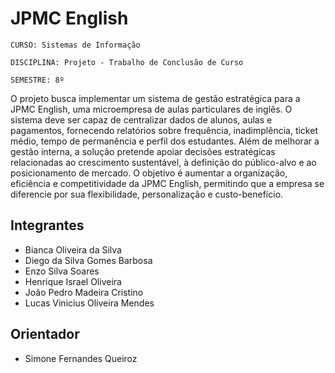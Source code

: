 # JPMC English

`CURSO: Sistemas de Informação`

`DISCIPLINA: Projeto - Trabalho de Conclusão de Curso`

`SEMESTRE: 8º`

O projeto busca implementar um sistema de gestão estratégica para a JPMC English, uma microempresa de aulas particulares de inglês. O sistema deve ser capaz de centralizar dados de alunos, aulas e pagamentos, fornecendo relatórios sobre frequência, inadimplência, ticket médio, tempo de permanência e perfil dos estudantes. Além de melhorar a gestão interna, a solução pretende apoiar decisões estratégicas relacionadas ao crescimento sustentável, à definição do público-alvo e ao posicionamento de mercado. O objetivo é aumentar a organização, eficiência e competitividade da JPMC English, permitindo que a empresa se diferencie por sua flexibilidade, personalização e custo-benefício.

## Integrantes

* Bianca Oliveira da Silva
* Diego da Silva Gomes Barbosa
* Enzo Silva Soares
* Henrique Israel Oliveira
* João Pedro Madeira Cristino
* Lucas Vinicius Oliveira Mendes


## Orientador

* Simone Fernandes Queiroz

